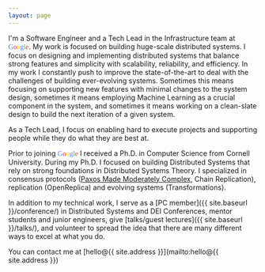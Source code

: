 ```yaml
---
layout: page
---
```


I'm a Software Engineer and a Tech Lead in the Infrastructure team at <font face="futura"><font color="#4885ed">G</font><font color="#db3236">o</font><font color="#f4c20d">o</font><font color="#4885ed">g</font><font color="#3cba54">l</font><font color="#db3236">e</font></font>.
My work is focused on building huge-scale distributed systems.
I focus on designing and implementing distributed systems that balance strong
features and simplicity with scalability, reliability, and efficiency.
In my work I constantly push to improve the state-of-the-art to deal with the
challenges of building ever-evolving systems. Sometimes this means focusing on
supporting new features with minimal changes to the system design, sometimes it
means employing Machine Learning as a crucial component in the system, and
sometimes it means working on a clean-slate design to build the next iteration
of a given system.

As a Tech Lead, I focus on enabling hard to execute projects and supporting
people while they do what they are best at.

Prior to joining <font face="futura"><font color="#4885ed">G</font><font color="#db3236">o</font><font color="#f4c20d">o</font><font color="#4885ed">g</font><font color="#3cba54">l</font><font color="#db3236">e</font></font> I received a Ph.D. in Computer Science from Cornell University.
During my Ph.D. I focused on building Distributed Systems that rely on strong
foundations in Distributed Systems Theory. I specialized in consensus protocols
([Paxos Made Moderately Complex](http://paxos.systems/), Chain Replication), replication (OpenReplica)
and evolving systems (Transformations).

In addition to my technical work, I serve as a [PC member]({{ site.baseurl }}/conference/)
in Distributed Systems and DEI Conferences, mentor students and junior engineers,
give [talks/guest lectures]({{ site.baseurl }}/talks/), and volunteer to spread
the idea that there are many different ways to excel at what you do.

You can contact me at [hello@{{ site.address }}](mailto:hello@{{ site.address }})
